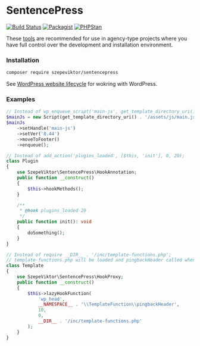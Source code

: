# SentencePress

[![Build Status](https://app.travis-ci.com/szepeviktor/SentencePress.svg?branch=master)](https://app.travis-ci.com/szepeviktor/SentencePress)
[![Packagist](https://img.shields.io/packagist/v/szepeviktor/sentencepress.svg?color=239922&style=popout)](https://packagist.org/packages/szepeviktor/sentencepress)
[![PHPStan](https://img.shields.io/badge/PHPStan-enabled-239922)](https://phpstan.org/)

These [tools](/src) are recommended for use in agency-type projects
where you have full control over the development and installation environment.

### Installation

```bash
composer require szepeviktor/sentencepress
```

See [WordPress website lifecycle](https://github.com/szepeviktor/wordpress-website-lifecycle)
for wokring with WordPress.

### Examples

```php
// Instead of wp_enqueue_script('main-js', get_template_directory_uri() . '/assets/js/main.js', [], '8.44', true)
$mainJs = new Script(get_template_directory_uri() . '/assets/js/main.js');
$mainJs
    ->setHandle('main-js')
    ->setVer('8.44')
    ->moveToFooter()
    ->enqueue();
```

```php
// Instead of add_action('plugins_loaded', [$this, 'init'], 0, 20);
class Plugin
{
    use SzepeViktor\SentencePress\HookAnnotation;
    public function __construct()
    {
        $this->hookMethods();
    }

    /**
     * @hook plugins_loaded 20
     */
    public function init(): void
    {
        doSomething();
    }
}
```

```php
// Instead of require __DIR__ . '/inc/template-functions.php';
// template-functions.php will be loaded and pingbackHeader called when wp_head hook is fired
class Template
{
    use SzepeViktor\SentencePress\HookProxy;
    public function __construct()
    {
        $this->lazyHookFunction(
            'wp_head',
            __NAMESPACE__ . '\\TemplateFunction\\pingbackHeader',
            10,
            0,
            __DIR__ . '/inc/template-functions.php'
        );
    }
}
```
